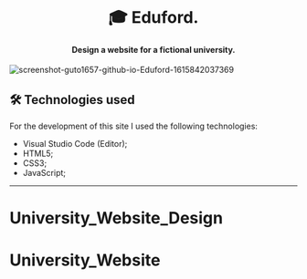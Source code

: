 <h1 align="center">
🎓 Eduford.
</h1>

<h4 align="center">
 Design a website for a fictional university.
</h4>

![screenshot-guto1657-github-io-Eduford-1615842037369](https://user-images.githubusercontent.com/70277574/111221110-d50fef00-85b8-11eb-9c7f-8b527cf7c7a4.png)

## 🛠 Technologies used
For the development of this site I used the following technologies:
- Visual Studio Code (Editor);
- HTML5;
- CSS3;
- JavaScript;
---
# University_Website_Design
# University_Website
